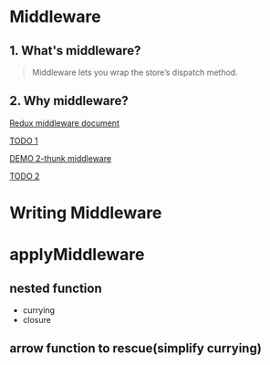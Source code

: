 # Middleware
## 1. What's middleware?
> Middleware lets you wrap the store’s dispatch method.

## 2. Why middleware?
[Redux middleware document](https://camsong.github.io/redux-in-chinese/docs/advanced/Middleware.html)

[TODO 1](https://jsbin.com/coqepi/1/edit?html,js)

[DEMO 2-thunk middleware](https://jsbin.com/towucac/1/edit?js,output)

[TODO 2](https://jsbin.com/bekozi/edit?html,js,output)

# Writing Middleware

# applyMiddleware

## nested function
  - currying
  - closure

## arrow function to rescue(simplify currying)
